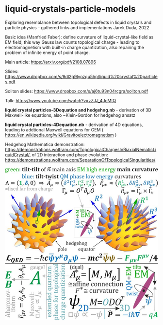 # liquid-crystals-particle-models
Exploring resemblance between topological defects in liquid crystals and particle physics - gathered links and implementations
Jarek Duda, 2022

Basic idea (Manfried Faber): define curvature of liquid-crystal-like field as EM field, this way Gauss law counts topological charge - leading to electromagnetism with built-in charge quantization, also repairing the problem of infinite energy of point charge.

Main article: https://arxiv.org/pdf/2108.07896

Slides: https://www.dropbox.com/s/9dl2g9lypzqu5hp/liquid%20crystal%20particles.pdf

Soliton slides: https://www.dropbox.com/s/aj6tu93n04rcgra/soliton.pdf

Talk: https://www.youtube.com/watch?v=zZJJ_4JcMtQ

**liquid crystal particles-3Dequation and hedgehog.nb** - derivation of 3D Maxwell-like equations, also ~Klein-Gordon for hedgehog ansatz

**liquid crystal particles-4Dequation.nb** - derivation of 4D equations, leading to addtional Maxwell equations for GEM ( https://en.wikipedia.org/wiki/Gravitoelectromagnetism ) 

Hedgehog Mathematica demonstration: https://demonstrations.wolfram.com/TopologicalChargesInBiaxialNematicLiquidCrystal/, of 2D interaction and phase evolution: https://demonstrations.wolfram.com/SeparationOfTopologicalSingularities/

![alt text](https://github.com/JarekDuda/liquid-crystals-particle-models/blob/main/diagram.jpg?raw=true)
